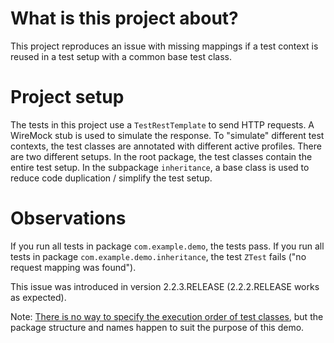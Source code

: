 # What is this project about?
This project reproduces an issue with missing mappings if a test context is reused in a test setup with a common base 
test class.

# Project setup
The tests in this project use a `TestRestTemplate` to send HTTP requests. 
A WireMock stub is used to simulate the response.
To "simulate" different test contexts, the test classes are annotated with different active profiles.
There are two different setups. 
In the root package, the test classes contain the entire test setup.
In the subpackage `inheritance`, a base class is used to reduce code duplication / simplify the test setup.

# Observations
If you run all tests in package `com.example.demo`, the tests pass.
If you run all tests in package `com.example.demo.inheritance`, the test `ZTest` fails ("no request mapping was found").

This issue was introduced in version 2.2.3.RELEASE (2.2.2.RELEASE works as expected).

Note: [There is no way to specify the execution order of test classes](https://github.com/junit-team/junit5/issues/1948), 
but the package structure and names happen to suit the purpose of this demo.